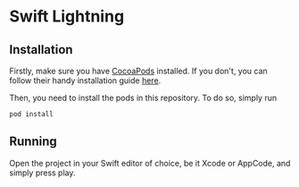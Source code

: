 # Swift Lightning

## Installation

Firstly, make sure you have [CocoaPods](https://cocoapods.org/) installed. 
If you don't, you can follow their handy installation guide [here](https://cocoapods.org/#install).

Then, you need to install the pods in this repository. To do so, simply run

```shell script
pod install
```

## Running

Open the project in your Swift editor of choice, be it Xcode or AppCode, and simply press play.